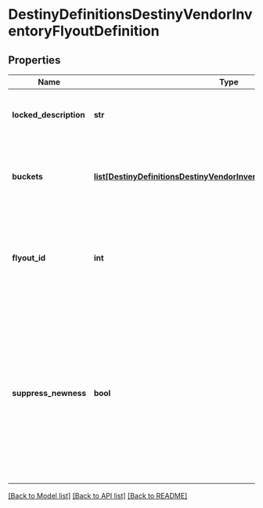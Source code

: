 # DestinyDefinitionsDestinyVendorInventoryFlyoutDefinition

## Properties
Name | Type | Description | Notes
------------ | ------------- | ------------- | -------------
**locked_description** | **str** | If the flyout is locked, this is the reason why. | [optional] 
**buckets** | [**list[DestinyDefinitionsDestinyVendorInventoryFlyoutBucketDefinition]**](DestinyDefinitionsDestinyVendorInventoryFlyoutBucketDefinition.md) | A list of inventory buckets and other metadata to show on the screen. | [optional] 
**flyout_id** | **int** | An identifier for the flyout, in case anything else needs to refer to them. | [optional] 
**suppress_newness** | **bool** | If this is true, don&#39;t show any of the glistening \&quot;this is a new item\&quot; UI elements, like we show on the inventory items  themselves in in-game UI. | [optional] 

[[Back to Model list]](../README.md#documentation-for-models) [[Back to API list]](../README.md#documentation-for-api-endpoints) [[Back to README]](../README.md)


